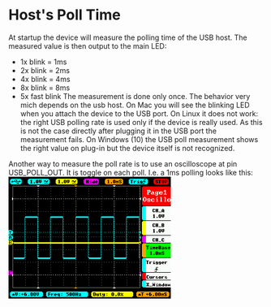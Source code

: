 



# Host's Poll Time

At startup the device will measure the polling time of the USB host.
The measured value is then output to the main LED:
- 1x blink = 1ms
- 2x blink = 2ms
- 4x blink = 4ms
- 8x blink = 8ms
- 5x fast blink 
The measurement is done only once.
The behavior very mich depends on the usb host.
On Mac you will see the blinking LED when you attach the device to the USB port.
On Linux it does not work: the right USB polling rate is used only if the device is really used.
As this is not the case directly after plugging it in the USB port the measurement fails.
On Windows (10) the USB poll measurement shows the right value on plug-in but the device itself is not recognized.

Another way to measure the poll rate is to use an oscilloscope at pin USB_POLL_OUT. It is toggle on each poll.
I.e. a 1ms polling looks like this:
![](Images/usb_poll_1ms.BMP)
